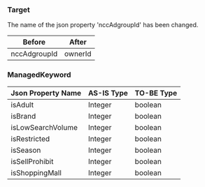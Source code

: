 ### Target
The name of the json property 'nccAdgroupId' has been changed.

Before| After
---------------------|---------------
nccAdgroupId | ownerId


### ManagedKeyword

Json Property Name | AS-IS Type | TO-BE Type
------------------|------------|---------------
 isAdult           | Integer | boolean 
 isBrand           | Integer | boolean
isLowSearchVolume  | Integer | boolean
isRestricted       | Integer | boolean
isSeason           | Integer | boolean
isSellProhibit     | Integer | boolean
isShoppingMall     | Integer | boolean

